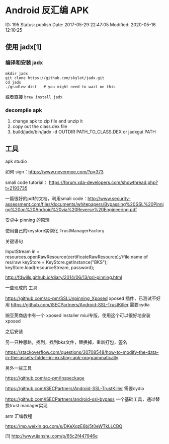 # Android 反汇编 APK


ID: 195
Status: publish
Date: 2017-05-29 22:47:05
Modified: 2020-05-16 12:10:25


## 使用 jadx[1]

### 编译和安装 jadx

```
mkdir jadx
git clone https://github.com/skylot/jadx.git
cd jadx
./gradlew dist   # you might need to wait on this
```

或者直接 `brew install jadx`

### decompile apk

1. change apk to zip file and unzip it
2. copy out the class.dex file
3. build/jadx/bin/jadx -d OUTDIR PATH_TO_CLASS.DEX or jadxgui PATH

## 工具

apk studio

如何 sign：https://www.nevermoe.com/?p=373

smali code tutorial： https://forum.xda-developers.com/showthread.php?t=2193735

一篇很好的pdf的文档，利用smali code：http://www.security-assessment.com/files/documents/whitepapers/Bypassing%20SSL%20Pinning%20on%20Android%20via%20Reverse%20Engineering.pdf


安卓中 pinning 的原理

使用自己的keystore实例化 TrustManagerFactory

关键语句

InputStream in = resources.openRawResource(certificateRawResource);//file name of res/raw keyStore = KeyStore.getInstance("BKS"); keyStore.load(resourceStream, password);


http://fdwills.github.io/diary/2014/06/13/ssl-pinning.html


一些现成的 工具

https://github.com/ac-pm/SSLUnpinning_Xposed  xposed 插件，已测试不好用
https://github.com/iSECPartners/Android-SSL-TrustKiller 需要cydia


豌豆荚商店中有一个 xposed installer miui专版，使用这个可以很好地安装 xposed

之后安装

另一只种思路，找到，找到bks文件，替换掉，重新打包，签名

https://stackoverflow.com/questions/30708548/how-to-modify-the-data-in-the-assets-folder-in-existing-apk-programmatically



另外一些工具

https://github.com/ac-pm/Inspeckage

https://github.com/iSECPartners/Android-SSL-TrustKiller  需要cydia

https://github.com/iSECPartners/android-ssl-bypass 一个基础工具，通过替换trust manager实现


arm 汇编教程

https://mp.weixin.qq.com/s/DKeXqzE6bj5t0eWTkLLCBQ




[1] http://www.jianshu.com/p/65c2f447946e